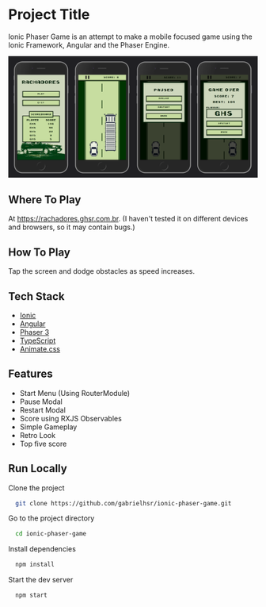 
# Project Title

Ionic Phaser Game is an attempt to make a mobile focused game using the Ionic Framework, Angular and the Phaser Engine.

![Demo](https://raw.githubusercontent.com/gabrielhsr/ionic-phaser-game/master/src/assets/others/example.png)

## Where To Play

At https://rachadores.ghsr.com.br. 
(I haven't tested it on different devices and browsers, so it may contain bugs.)

## How To Play

Tap the screen and dodge obstacles as speed increases.

## Tech Stack

 - [Ionic](https://ionicframework.com/)
 - [Angular](https://angular.io/)
 - [Phaser 3](https://phaser.io/phaser3)
 - [TypeScript](https://www.typescriptlang.org/)
 - [Animate.css](https://animate.style/)

## Features

- Start Menu (Using RouterModule)
- Pause Modal
- Restart Modal
- Score using RXJS Observables
- Simple Gameplay
- Retro Look
- Top five score

## Run Locally

Clone the project

```bash
  git clone https://github.com/gabrielhsr/ionic-phaser-game.git
```

Go to the project directory

```bash
  cd ionic-phaser-game
```

Install dependencies

```bash
  npm install
```

Start the dev server

```bash
  npm start
```

